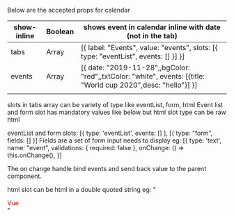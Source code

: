 Below are the accepted props for calendar

| show-inline | Boolean | shows event in calendar inline with date (not in the tab)                                                      |
|-------------|---------|----------------------------------------------------------------------------------------------------------------|
| tabs        | Array   | [{ label: "Events", value: "events", slots: [{ type: "eventList", events: [] }] }]                             |
| events      | Array   | [{ date: "2019-11-28",,bgColor: "red",,txtColor: "white", events: [{title: "World cup 2020",desc: "hello"}] }] |
|             |         |                                                                                                                |


slots in tabs array can be variety of type like  eventList, form, html
Event list and form slot has mandatory values like below but html slot type can be raw html 

 eventList and form slots: [{ type: 'eventList', events: [] ], [{ type: "form", fields: [] }]
 Fields are a set of form input needs to display 
 eg:  [{
        type: 'text',
        name: "event",
        validations: {
          required: false
        },
        onChange: () => this.onChange(),
      }]
 
 The on change handle bind events and send back value to the parent component.
 
 html slot can be html in a double quoted string eg: "<div style='color: red'>Vue</div>"
